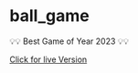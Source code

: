 # ball_game


:bulb::bulb: Best Game of Year 2023 :bulb::bulb:

[Click for live Version](Guudewie.github.io/ball_game)